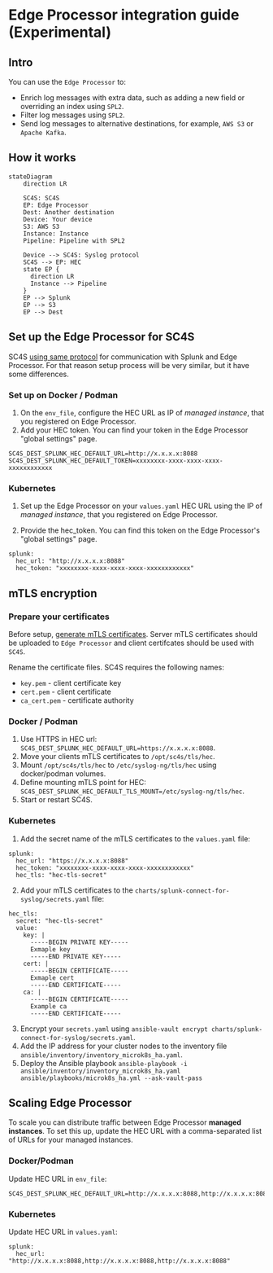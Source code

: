 # Edge Processor integration guide (Experimental)

## Intro

You can use the `Edge Processor` to:

* Enrich log messages with extra data, such as adding a new field or overriding an index using `SPL2`.
* Filter log messages using `SPL2`.
* Send log messages to alternative destinations, for example, `AWS S3` or `Apache Kafka`.

## How it works

```mermaid
stateDiagram
    direction LR

    SC4S: SC4S
    EP: Edge Processor
    Dest: Another destination
    Device: Your device
    S3: AWS S3
    Instance: Instance
    Pipeline: Pipeline with SPL2

    Device --> SC4S: Syslog protocol
    SC4S --> EP: HEC
    state EP {
      direction LR
      Instance --> Pipeline
    }
    EP --> Splunk
    EP --> S3
    EP --> Dest
```

## Set up the Edge Processor for SC4S

SC4S [using same protocol](https://docs.splunk.com/Documentation/SplunkCloud/latest/EdgeProcessor/HECSource) for communication with Splunk and Edge Processor. For that reason setup process will be very similar, but it have some differences.

### Set up on Docker / Podman

1. On the `env_file`, configure the HEC URL as IP of *managed instance*, that you registered on Edge Processor.
2.  Add your HEC token. You can find your token in the Edge Processor "global settings" page. 

```
SC4S_DEST_SPLUNK_HEC_DEFAULT_URL=http://x.x.x.x:8088
SC4S_DEST_SPLUNK_HEC_DEFAULT_TOKEN=xxxxxxxx-xxxx-xxxx-xxxx-xxxxxxxxxxxx
```

### Kubernetes

1. Set up the Edge Processor on your `values.yaml` HEC URL using the IP of *managed instance*, that you registered on Edge Processor.

2. Provide the hec_token. You can find this token on the Edge Processor's "global settings" page.

```
splunk:
  hec_url: "http://x.x.x.x:8088"
  hec_token: "xxxxxxxx-xxxx-xxxx-xxxx-xxxxxxxxxxxx"
```

## mTLS encryption

### Prepare your certificates

Before setup, [generate mTLS certificates](https://docs.splunk.com/Documentation/SplunkCloud/latest/EdgeProcessor/SecureForwarders). Server mTLS certificates should be uploaded to `Edge Processor` and client certifcates should be used with `SC4S`.

Rename the certificate files. SC4S requires the following names:

  * `key.pem` - client certificate key
  * `cert.pem` - client certificate
  * `ca_cert.pem` - certificate authority

### Docker / Podman

  1. Use HTTPS in HEC url: `SC4S_DEST_SPLUNK_HEC_DEFAULT_URL=https://x.x.x.x:8088`.
  2. Move your clients mTLS certificates to `/opt/sc4s/tls/hec`.
  3. Mount `/opt/sc4s/tls/hec` to `/etc/syslog-ng/tls/hec` using docker/podman volumes.
  4. Define mounting mTLS point for HEC: `SC4S_DEST_SPLUNK_HEC_DEFAULT_TLS_MOUNT=/etc/syslog-ng/tls/hec`.
  5. Start or restart SC4S.

### Kubernetes

  1. Add the secret name of the mTLS certificates to the `values.yaml` file:

```
splunk:
  hec_url: "https://x.x.x.x:8088"
  hec_token: "xxxxxxxx-xxxx-xxxx-xxxx-xxxxxxxxxxxx"
  hec_tls: "hec-tls-secret"
```

  2. Add your mTLS certificates to the `charts/splunk-connect-for-syslog/secrets.yaml` file:

```
hec_tls:
  secret: "hec-tls-secret"
  value:
    key: |
      -----BEGIN PRIVATE KEY-----
      Exmaple key
      -----END PRIVATE KEY-----
    cert: |
      -----BEGIN CERTIFICATE-----
      Exmaple cert
      -----END CERTIFICATE-----
    ca: |
      -----BEGIN CERTIFICATE-----
      Example ca
      -----END CERTIFICATE-----
```

  3. Encrypt your `secrets.yaml` using `ansible-vault encrypt charts/splunk-connect-for-syslog/secrets.yaml`.
  4. Add the IP address for your cluster nodes to the inventory file `ansible/inventory/inventory_microk8s_ha.yaml`.
  5. Deploy the Ansible playbook `ansible-playbook -i ansible/inventory/inventory_microk8s_ha.yaml ansible/playbooks/microk8s_ha.yml --ask-vault-pass`

## Scaling Edge Processor

To scale you can distribute traffic between Edge Processor **managed instances**. To set this up, update the HEC URL with a comma-separated list of URLs for your managed instances.

### Docker/Podman

Update HEC URL in `env_file`:

```
SC4S_DEST_SPLUNK_HEC_DEFAULT_URL=http://x.x.x.x:8088,http://x.x.x.x:8088,http://x.x.x.x:8088
```

### Kubernetes

Update HEC URL in `values.yaml`:

```
splunk:
  hec_url: "http://x.x.x.x:8088,http://x.x.x.x:8088,http://x.x.x.x:8088"
```
